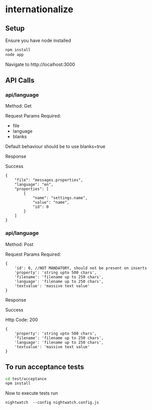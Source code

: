 # internationalize

## Setup

Ensure you have node installed

```bash
npm install
node app
```

Navigate to http://localhost:3000


## API Calls

### api/language

Method: Get

Request Params Required:
* file
* language
* blanks

Default behaviour should be to use blanks=true

Response

Success

```
{
	"file": "messages.properties",
	"language": "en",
	"properties": [
		{
			"name": "settings.name",
			"value": "name",
			"id": 0
		}
	]
}
```


### api/language

Method: Post

Request Params Required:

```
{
	'id': 0, //NOT MANDATORY, should not be present on inserts
	'property': 'string upto 500 chars',
	'filename': 'filename up to 250 chars',
	'language': 'filename up to 250 chars',
	'textvalue': 'massive text value'
}
```

Response


Success

Http Code: 200

```
{
	'property': 'string upto 500 chars',
	'filename': 'filename up to 250 chars',
	'language': 'filename up to 250 chars',
	'textvalue': 'massive text value'
}
```


## To run acceptance tests

```bash
cd test/acceptance
npm install
```

Now to execute tests run

```
nightwatch  --config nightwatch.config.js
```
